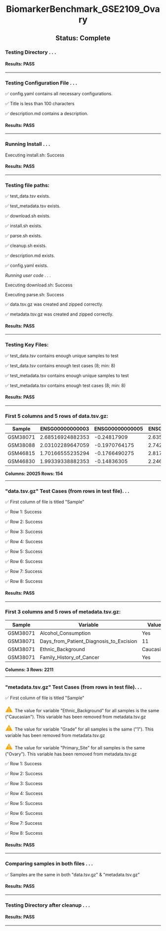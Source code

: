 <h1><center>BiomarkerBenchmark_GSE2109_Ovary</center></h1>
<h2><center> Status: Complete </center></h2>


### Testing Directory . . .

#### Results: PASS
---
### Testing Configuration File . . .

&#9989;	config.yaml contains all necessary configurations.

&#9989;	Title is less than 100 characters

&#9989;	description.md contains a description.

#### Results: PASS
---
### Running Install . . .

Executing install.sh: Success

#### Results: PASS
---

### Testing file paths:

&#9989;	test_data.tsv exists.

&#9989;	test_metadata.tsv exists.

&#9989;	download.sh exists.

&#9989;	install.sh exists.

&#9989;	parse.sh exists.

&#9989;	cleanup.sh exists.

&#9989;	description.md exists.

&#9989;	config.yaml exists.

*Running user code . . .*

Executing download.sh: Success

Executing parse.sh: Success

&#9989;	data.tsv.gz was created and zipped correctly.

&#9989;	metadata.tsv.gz was created and zipped correctly.

#### Results: PASS
---
### Testing Key Files:

&#9989;	test_data.tsv contains enough unique samples to test

&#9989;	test_data.tsv contains enough test cases (8; min: 8)

&#9989;	test_metadata.tsv contains enough unique samples to test

&#9989;	test_metadata.tsv contains enough test cases (8; min: 8)

#### Results: PASS
---

### First 5 columns and 5 rows of data.tsv.gz:

|	Sample	|	ENSG00000000003	|	ENSG00000000005	|	ENSG00000000419	|	ENSG00000000457	|
|	---	|	---	|	---	|	---	|	---	|
|	GSM38071	|	2.68516924882353	|	-0.24817909	|	2.63589104777778	|	0.3856919240625	|
|	GSM38088	|	2.03102289647059	|	-0.1970764175	|	2.74216320444444	|	0.4001315015625	|
|	GSM46815	|	1.70166555235294	|	-0.1766490275	|	2.81732544111111	|	0.691595185	|
|	GSM46830	|	1.99339338882353	|	-0.14836305	|	2.24644423	|	0.317661369375	|

**Columns: 20025 Rows: 154**

---
### "data.tsv.gz" Test Cases (from rows in test file). . .

&#9989;	First column of file is titled "Sample"

&#9989;	Row 1: Success

&#9989;	Row 2: Success

&#9989;	Row 3: Success

&#9989;	Row 4: Success

&#9989;	Row 5: Success

&#9989;	Row 6: Success

&#9989;	Row 7: Success

&#9989;	Row 8: Success

#### Results: PASS
---
### First 3 columns and 5 rows of metadata.tsv.gz:

|	Sample	|	Variable	|	Value	|
|	---	|	---	|	---	|
|	GSM38071	|	Alcohol_Consumption	|	Yes	|
|	GSM38071	|	Days_from_Patient_Diagnosis_to_Excision	|	11	|
|	GSM38071	|	Ethnic_Background	|	Caucasian	|
|	GSM38071	|	Family_History_of_Cancer	|	Yes	|

**Columns: 3 Rows: 2211**

---
### "metadata.tsv.gz" Test Cases (from rows in test file). . .

&#9989;	First column of file is titled "Sample"

<p><font color="orange" size="+2">&#9888;	</font>The value for variable "Ethnic_Background" for all samples is the same ("Caucasian"). This variable has been removed from metadata.tsv.gz</p>

<p><font color="orange" size="+2">&#9888;	</font>The value for variable "Grade" for all samples is the same ("1"). This variable has been removed from metadata.tsv.gz</p>

<p><font color="orange" size="+2">&#9888;	</font>The value for variable "Primary_Site" for all samples is the same ("Ovary"). This variable has been removed from metadata.tsv.gz</p>

&#9989;	Row 1: Success

&#9989;	Row 2: Success

&#9989;	Row 3: Success

&#9989;	Row 4: Success

&#9989;	Row 5: Success

&#9989;	Row 6: Success

&#9989;	Row 7: Success

&#9989;	Row 8: Success

#### Results: PASS
---
### Comparing samples in both files . . .

&#9989;	Samples are the same in both "data.tsv.gz" & "metadata.tsv.gz"

#### Results: PASS

---
### Testing Directory after cleanup . . .

#### Results: PASS
---
